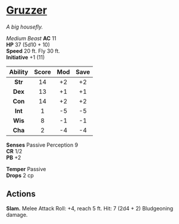 # [Gruzzer](https://hollowknight.wiki/w/Gruzzer)

*A big housefly.*

*Medium Beast*
**AC** 11  
**HP** 37 (5d10 + 10)  
**Speed** 20 ft. Fly 30 ft.  
**Initiative** +1 (11)  

| Ability | Score | Mod | Save |
|:-------:|:-----:|:---:|:----:|
| **Str** | 14    | +2  | +2   |
| **Dex** | 13    | +1  | +1   |
| **Con** | 14    | +2  | +2   |
| **Int** | 1     | -5  | -5   |
| **Wis** | 8     | -1  | -1   |
| **Cha** | 2     | -4  | -4   |

**Senses** Passive Perception 9  
**CR** 1/2  
**PB** +2  

**Temper** Passive  
**Drops** 2 cp  

## Actions

**Slam.** Melee Attack Roll: +4, reach 5 ft. Hit: 7 (2d4 + 2) Bludgeoning damage.
